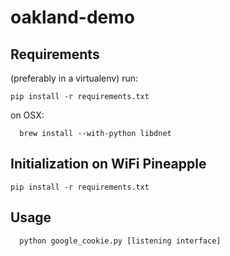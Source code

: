 # oakland-demo



## Requirements
(preferably in a virtualenv) run:
```
pip install -r requirements.txt
```

on OSX:
```
  brew install --with-python libdnet
```

## Initialization on WiFi Pineapple

```
pip install -r requirements.txt
```


## Usage
```
  python google_cookie.py [listening interface]
```
